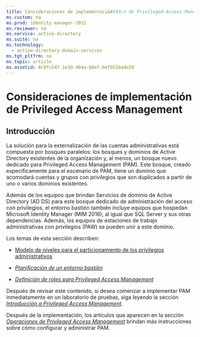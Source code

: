 ```yaml
---
title: Consideraciones de implementaci&#243;n de Privileged Access Management
ms.custom: na
ms.prod: identity-manager-2015
ms.reviewer: na
ms.service: active-directory
ms.suite: na
ms.technology: 
  - active-directory-domain-services
ms.tgt_pltfrm: na
ms.topic: article
ms.assetid: 8c8fc547-1e3d-464a-b8ef-6efb51bade28
---
```

# Consideraciones de implementaci&#243;n de Privileged Access Management
## Introducción

La solución para la externalización de las cuentas administrativas está compuesta por bosques paralelos: los bosques y dominios de Active Directory existentes de la organización y, al menos, un bosque nuevo dedicado para Privileged Access Management (PAM). Este bosque, creado específicamente para el escenario de PAM, tiene un dominio que acomodará cuentas y grupos con privilegios que son duplicados a partir de uno o varios dominios existentes.

Además de los equipos que brindan Servicios de dominio de Active Directory (AD DS) para este bosque dedicado de administración del acceso con privilegios, el entorno bastión también incluye equipos que hospedan Microsoft Identity Manager (MIM 2016), al igual que SQL Server y sus otras dependencias. Además, los equipos de estaciones de trabajo administrativas con privilegios (PAW) se pueden unir a este dominio.

Los temas de esta sección describen:

- [Modelo de niveles para el particionamiento de los privilegios administrativos](Tier-model-for-partitioning-administrative-privileges.md)
- [*Planificación de un entorno bastión*](Planning-a-bastion-environment.md)

- [*Definición de roles para Privileged Access Management*](Defining-roles-for-Privileged-Access-Management.md)

Después de revisar este contenido, si desea comenzar a implementar PAM inmediatamente en un laboratorio de pruebas, siga leyendo la sección [*Introducción a Privileged Access Management*](https://technet.microsoft.com/en-us/library/mt345568.aspx).

Después de la implementación, los artículos que aparecen en la sección [*Operaciones de Privileged Access Management*](https://technet.microsoft.com/en-US/library/mt561422.aspx) brindan más instrucciones sobre cómo configurar y administrar PAM.




